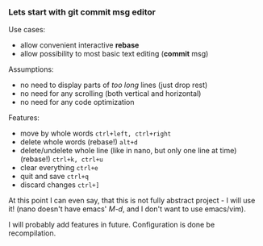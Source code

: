 ### Lets start with git commit msg editor
Use cases:
- allow convenient interactive **rebase**
- allow possibility to most basic text editing (**commit** msg)

Assumptions:
- no need to display parts of _too long_ lines (just drop rest)
- no need for any scrolling (both vertical and horizontal)
- no need for any code optimization

Features:
- move by whole words `ctrl+left, ctrl+right`
- delete whole words (rebase!) `alt+d`
- delete/undelete whole line (like in nano, but only one line at time) (rebase!) `ctrl+k, ctrl+u`
- clear everything `ctrl+e`
- quit and save `ctrl+q`
- discard changes `ctrl+]`

At this point I can even say, that this is not fully abstract project - I will use it! (nano doesn't have emacs' _M-d_, and I don't want to use emacs/vim).

I will probably add features in future. Configuration is done be recompilation.
